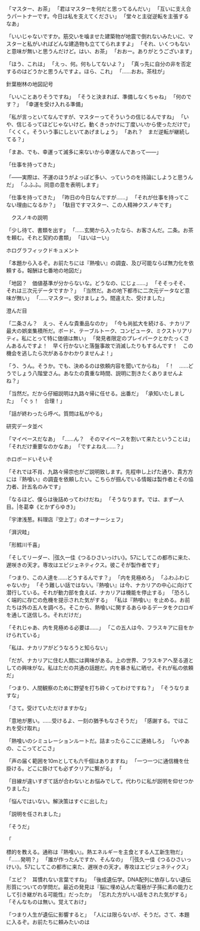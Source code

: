 「マスター、お茶」
「君はマスターを何だと思ってるんだい」
「互いに支え合うパートナーです。今日は私を支えてください」
「堂々と主従逆転を主張するなあ」

「いいじゃないですか。筋交いを噛ませた建築物が地震で倒れないみたいに、マスターと私がいればどんな建造物も立ててられますよ」
「それ、いくつもないと意味が無いと思うんだけど。はい、お茶」
「おおー。ありがとうございます」

「ほう、これは」
「えっ、何。何もしてないよ？」
「真っ先に自分の非を否定するのはどうかと思うんですよ。ほら、これ」
「……おお。茶柱が」

針葉樹林の地図記号

「いいことありそうですね」
「そうと決まれば、準備しなくちゃね」
「何のです？」
「幸運を受け入れる準備」

「私が言っといてなんですが、マスターってそういうの信じるんですね」
「いや、信じるってほどじゃないけど。動くきっかけに丁度いいから使っただけで」
「くくく。そういう事にしといてあげましょう」
「あれ？　まだ逆転が継続してる？」

「まあ、でも、幸運って滅多に来ないから幸運なんであって――」

「仕事を持ってきた」

「――実際は、不運のほうがよっぽど多い、っていうのを持論にしようと思うんだ」
「ふふふ。同意の意を表明します」


「仕事を持ってきた」
「昨日の今日なんですが……」
「それが仕事を持ってこない理由になるか？」
「駄目ですマスター、この人精神クスノキです」

　クスノキの説明

「少し待て、書類を出す」
「……玄関から入ったなら、お客さんだ。二条。お茶を頼む。それと契約の書類」
「はいはーい」


ホログラフィックドキュメント

「本題から入るぞ。お前たちには『熱喰い』の調査、及び可能ならば無力化を依頼する。報酬は七番地の地図だ」

「地図？　価値基準が分からないな。どうなの、にじょ……」
「そそっそそ、それは三次元データですか？」
「当然だ。あの地下都市に二次元データなど意味が無い」
「……マスター。受けましょう。間違えた、受けました」

澄んだ目

「二条さん？　えっ、そんな貴重品なのか」
「今も尚拡大を続ける、ナカリア最大の娯楽集積所だ。ボード、テーブルトーク、コンピュータ、ミクストリアリティ。私にとって特に価値は無い」
「発見者限定のプレイパークとかたっくさんあるんですよ！　早く行かないと落盤事故で消滅したりもするんです！　この機会を逃したら次があるかわかりませんよ！」

「う、うん。そうか。でも、決めるのは依頼内容を聞いてからね」
「！　……どうでしょう八階堂さん。あなたの貴重な時間、説明に割きたくありませんよね？」

「当然だ。だから仔細説明は九路々帰に任せる。出番だ」
「承知いたしました」
「ぐぅ！　合理！」

「話が終わったら呼べ。質問は私がやる」

研究データ並べ

「マイペースだなあ」
「……ん？　そのマイペースを割いて来たということは」
「それだけ重要なのかなあ」
「ですよねえ……？」

ホロボードいそいそ

「それでは不肖、九路々帰宗也がご説明致します。先程申し上げた通り、貴方方には『熱喰い』の調査を依頼したい。こちらが掴んでいる情報は製作者とその協力者、計五名のみです」

「なるほど、僕らは後詰めってわけだね」
「そうなります。では、まず一人目。|冬葛幸《とかずらゆき》」

「宇津浅葱。料理店『空上丁』のオーナーシェフ」

「湃沢畦」

「形鱈川千喜」

「そしてリーダー、|弦久一佳《つるひさいっけい》。57にしてこの都市に来た、遅咲きの天才。専攻はエピジェネティクス。彼こそが製作者です」

「つまり、この人達を……どうするんです？」
「内を見極めろ」
「ふわふわじゃないか」
「そう難しい話ではない。『熱喰い』は今、ナカリアの中心に向けて潜行している。それが動力部を食えば、ナカリアは機能を停止する」
「恐ろしく端的に存亡の危機を提示された気がする」
「私は『熱喰い』を止める。お前たちは外の五人を調べろ。そこから、熱喰いに関するあらゆるデータをクロロギを通して送信しろ。それだけだ」

「それじゃあ、内を見極める必要は……」
「この五人は今、フラスキアに目をかけられている」

「私は、ナカリアがどうなろうと知らない」

「だが、ナカリアに住む人間には興味がある。上の世界、フラスキアへ至る道としての興味がな。私はただの共通の話題だ。内を暴き私に晒せ。それが私の依頼だ」

「つまり、人間観察のために野望を打ち砕くってわけですね？」
「そうなりますな」

「さて。受けていただけますかな」

「意地が悪い。……受けるよ、一刻の猶予もなさそうだ」
「感謝する。ではこれを受け取れ」

「熱喰いのシミュレーションルートだ。詰まったらここに連絡しろ」
「いやあの、ここってどこさ」

「声の届く範囲を10mとしても六千個はありますね」
「一つ一つに通信機を仕掛ける。どこに掛けても必ずクリアに繋がる」
「




「目線が違いすぎて話が合わないとお悩みでして。代わりに私が説明を仰せつかりました」

「悩んではいない。解決策はすぐに出した」

「説明を任されました」

「そうだ」

「


標的を教える。通称は『熱喰い』。熱エネルギーを主食とする人工新生物だ」
「……発明？」
「誰が作ったんですか、そんなの」
「|弦久一佳《つるひさいっけい》。57にしてこの都市に来た、遅咲きの天才。専攻はエピジェネティクス」

「エピ？　耳慣れない言葉ですね」
「後成遺伝学。DNA配列に依存しない遺伝形質についての学問だ。最近の発見は『脳に埋め込んだ電極が子孫に素の能力として引き継がれる可能性』だったか」
「忘れた方がいい話をされた気がする」
「そんなものは無い。覚えておけ」

「つまり人生が遺伝に影響すると」
「人には限らないが、そうだ。さて、本題に入るぞ。お前たちに頼みたいのは
